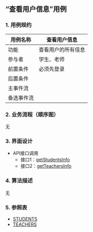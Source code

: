 ## “查看用户信息”用例

### 1. 用例规约

用例名称 | 查看用户信息
---|---
功能 | 查看用户的所有信息
参与者 | 学生、老师
前置条件 | 必须先登录
后置条件 | 
主事件流 | 
备选事件流 | 

### 2. 业务流程（顺序图）
无

### 3. 界面设计
- API接口调用
    - 接口1：[getStudentsInfo](../impl/getStudentInfo.md)
    - 接口2：[getTeachersInfo](../impl/getTeacherInfo.md)

### 4. 算法描述
无
 

### 5. 参照表
- [STUDENTS](../数据库设计.md)
- [TEACHERS](../数据库设计.md)
